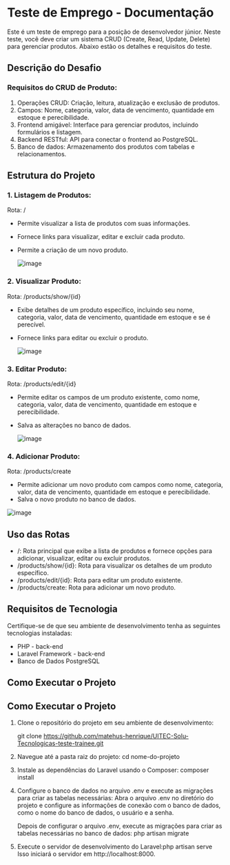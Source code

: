# Teste de Emprego - Documentação

Este é um teste de emprego para a posição de desenvolvedor júnior. Neste teste, você deve criar um sistema CRUD (Create, Read, Update, Delete) para gerenciar produtos. Abaixo estão os detalhes e requisitos do teste.

## Descrição do Desafio

### Requisitos do CRUD de Produto:

1. Operações CRUD: Criação, leitura, atualização e exclusão de produtos.
2. Campos: Nome, categoria, valor, data de vencimento, quantidade em estoque e perecibilidade.
3. Frontend amigável: Interface para gerenciar produtos, incluindo formulários e listagem.
4. Backend RESTful: API para conectar o frontend ao PostgreSQL.
5. Banco de dados: Armazenamento dos produtos com tabelas e relacionamentos.



## Estrutura do Projeto

### 1. Listagem de Produtos:

Rota: /
- Permite visualizar a lista de produtos com suas informações.
- Fornece links para visualizar, editar e excluir cada produto.
- Permite a criação de um novo produto.
  
  ![image](https://github.com/matehus-henrique/UITEC---Solu-es-Tecnologicas---teste-trainee/assets/53536966/c80023c9-d310-4411-9843-d2f45151ab3e)


### 2. Visualizar Produto:

Rota: /products/show/{id}
- Exibe detalhes de um produto específico, incluindo seu nome, categoria, valor, data de vencimento, quantidade em estoque e se é perecível.
- Fornece links para editar ou excluir o produto.

  ![image](https://github.com/matehus-henrique/UITEC---Solu-es-Tecnologicas---teste-trainee/assets/53536966/015d9364-e511-4029-ace1-9c5957b9dfd5)


### 3. Editar Produto:

Rota: /products/edit/{id}
- Permite editar os campos de um produto existente, como nome, categoria, valor, data de vencimento, quantidade em estoque e perecibilidade.
- Salva as alterações no banco de dados.

  ![image](https://github.com/matehus-henrique/UITEC---Solu-es-Tecnologicas---teste-trainee/assets/53536966/960240f3-f68a-474a-9100-d012f49b49bb)


### 4. Adicionar Produto:

Rota: /products/create
- Permite adicionar um novo produto com campos como nome, categoria, valor, data de vencimento, quantidade em estoque e perecibilidade.
- Salva o novo produto no banco de dados.

![image](https://github.com/matehus-henrique/UITEC---Solu-es-Tecnologicas---teste-trainee/assets/53536966/357d2c5d-6ef1-4d56-94cc-6114008e5520)


## Uso das Rotas

- /: Rota principal que exibe a lista de produtos e fornece opções para adicionar, visualizar, editar ou excluir produtos.
- /products/show/{id}: Rota para visualizar os detalhes de um produto específico.
- /products/edit/{id}: Rota para editar um produto existente.
- /products/create: Rota para adicionar um novo produto.

## Requisitos de Tecnologia

Certifique-se de que seu ambiente de desenvolvimento tenha as seguintes tecnologias instaladas:

- PHP - back-end
- Laravel Framework - back-end
- Banco de Dados PostgreSQL

## Como Executar o Projeto

## Como Executar o Projeto

1. Clone o repositório do projeto em seu ambiente de desenvolvimento:
 
   git clone https://github.com/matehus-henrique/UITEC-Solu-Tecnologicas-teste-trainee.git

2.  Navegue até a pasta raiz do projeto: cd nome-do-projeto
   
3. Instale as dependências do Laravel usando o Composer: composer install

4.  Configure o banco de dados no arquivo .env e execute as migrações para criar as tabelas necessárias:
    Abra o arquivo .env no diretório do projeto e configure as informações de conexão com o banco de dados, como o nome do banco de dados, o usuário e a senha.

    Depois de configurar o arquivo .env, execute as migrações para criar as tabelas necessárias no banco de dados: php artisan migrate

5. Execute o servidor de desenvolvimento do Laravel:php artisan serve
    Isso iniciará o servidor em http://localhost:8000.





